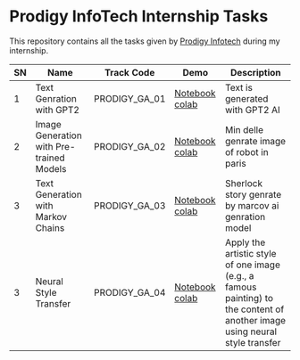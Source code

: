 # Prodigy InfoTech Internship Tasks

This repository contains all the tasks given by [Prodigy Infotech](https://prodigyinfotech.dev/) during my internship.

| SN  | Name                                    | Track Code    | Demo                                                  | Description                            |
| --- | --------------------------------------- | ------------- | ----------------------------------------------------- | -------------------------------------- |
| 1   | Text Genration with GPT2     | PRODIGY_GA_01 | [Notebook colab](https://colab.research.google.com/drive/1s1wBrdGTFWASsmLLioRSoyioo_GCTEov?usp=sharing)             | Text is generated with GPT2 AI               |
| 2   | Image Generation with Pre-trained Models  | PRODIGY_GA_02 | [Notebook colab](https://colab.research.google.com/drive/1QlCZTfvTw-9pCv4n5HUPTyuvL05xY3lP?usp=sharing)         | Min delle genrate image of robot in paris     |
| 3   | Text Generation with Markov Chains | PRODIGY_GA_03 | [Notebook colab](https://colab.research.google.com/drive/1CMiAMPMiZLOfwIikoTgVvqOvcXpMp_M2?usp=sharing) | Sherlock story genrate by marcov ai genration model              |
| 3   | Neural Style Transfer | PRODIGY_GA_04 | [Notebook colab](https://colab.research.google.com/drive/1dFKlAv5niQg_HLQlAIuR6W7rsS09KQLP?usp=sharing) | Apply the artistic style of one image (e.g., a famous painting) to the content of another image using neural style transfer |

